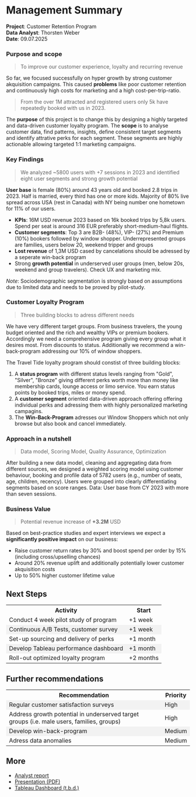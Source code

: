 # Management Summary

**Project**: Customer Retention Program<br>
**Data Analyst**: Thorsten Weber<br>
**Date**: 09.07.2025

### Purpose and scope
> To improve our customer experience, loyalty and recurring revenue

So far, we focused successfully on hyper growth by strong customer akquisition campaigns. This caused **problems** like poor customer retention and continuously high costs for marketing and a high cost-per-trip-ratio. 
> From the over 1M attracted and registered users only 5k have repeatedly booked with us in 2023.
 
The **purpose** of this project is to change this by designing a highly targeted and data-driven customer loyalty program. 
The **scope** is to analyse customer data, find patterns, insights, define consistent target segments and identify attrative perks for each segment. These segments are highly actionable allowing targeted 1:1 marketing campaigns.

### Key Findings
> We analyzed ~5800 users with +7 sessions in 2023 and identified eight user segments and strong growth potential

**User base** is female (80%) around 43 years old and booked 2.8 trips in 2023. Half is married, every third has one or more kids. Majority of 80% live spread across USA (rest in Canada) with NY being number one hometown for 11% of our users. 
* **KPIs**: 16M USD revenue 2023 based on 16k booked trips by 5,8k users. Spend per seat is around 316 EUR preferably short-medium-haul flights.
* **Customer segments**: Top 3 are B2B- (48%), VIP- (27%) and Premium (10%) bookers followed by window shopper. Underrepresented groups are families, users below 20, weekend tripper and groups
* **Lost revenue** of 1,3M USD cased by cancelations should be adressed by a seperate win-back program 
* Strong **growth potential** in underserved user groups (men, below 20s, weekend and group travelers). Check UX and marketing mix.

*Note*: Sociodemographic segmentation is strongly based on assumptions due to limited data and needs to be proved by pilot-study.

### Customer Loyalty Program
> Three building blocks to adress different needs

We have very different target groups. From business travelers, the young budget oriented and the rich and wealthy VIPs or premium bookers. Accordingly we need a comprehensive program giving every group what it desires most. From discounts to status. Additionally we recommend a win-back-program addressing our 10% of window shoppers.

The Travel Tide loyalty program should constist of three building blocks:

1. A **status program** with different status levels ranging from "Gold", "Silver", "Bronze" giving different perks worth more than money like membership cards, lounge access or limo service. You earn status points by booked trips, miles or money spend.
2. A **customer segment** oriented data-driven approach offering  offering individual perks and adressing them with highly personalized marketing campagins.
3. The **Win-Back-Program** adresses our Window Shoppers which not only browse but also book and cancel immediately. 

### Approach in a nutshell
> Data model, Scoring Model, Quality Assurance, Optimization

After building a new data model, cleaning and aggregating data from different sources, we designed a weighted scoring model using customer behaviour, booking and profile data of 5782 users (e.g., number of seats, age, children, recency). Users were grouped into clearly differentiating segments based on score ranges. Data: User base from CY 2023 with more than seven sessions.

### Business Value
> Potential revenue increase of **+3.2M** USD

Based on best-practice studies and expert interviews we  expect a **significantly positive impact** on our business:
* Raise customer return rates by 30% and boost spend per order by 15% (including cross/upselling chances)
* Around 20% revenue uplift and additionally potentially lower customer akquisition costs
* Up to 50% higher customer lifetime value

## Next Steps
<table>
    <tr>
        <th>Activity</th>
        <th>Start</th>
    </tr>
    <tr>
        <td>Conduct 4 week pilot study of program</td>
        <td>+1 week</td>
    </tr>
    <tr style="background-color: #f2f2f2;">
        <td>Continuous A/B Tests, customer survey </td>
        <td>+1 week</td>
    </tr>
    <tr>
        <td>Set-up sourcing and delivery of perks</td>
        <td>+1 month</td>
    </tr>
        <tr style="background-color: #f2f2f2;">
        <td>Develop Tableau performance dashboard</td>
        <td>+1 month</td>
    </tr>
        <tr>
        <td>Roll-out optimized loyalty program</td>
        <td>+2 months</td>
    </tr>
</table>

## Further recommendations
<table>
    <tr>
        <th>Recommendation</th>
        <th>Priority</th>
    </tr>
    <tr style="background-color: #f2f2f2;">
        <td>Regular customer satisfaction surveys</td>
        <td>High</td>
    <tr>
        <td>Address growth potential in underserved target groups (i.e. male users, families, groups)</td>
        <td>High</td>
    </tr>
    <tr style="background-color: #f2f2f2;">
        <td>Develop win-back-program</td>
        <td>Medium</td>
    <tr>
        <td>Adress data anomalies</td>
        <td>Medium</td>
    </tr>
</table>

## More 
* [Analyst report](Analyst_report.md)
* [Presentation (PDF)](TT_Customer%20retention%20program_CxO_20250711.pdf)
* [Tableau Dashboard (t.b.d.)]()
